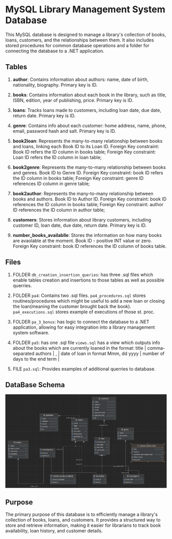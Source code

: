 # MySQL Library Management System Database

This MySQL database is designed to manage a library's collection of books, loans, customers, and the relationships between them. It also includes stored procedures for common database operations and a folder for connecting the database to a .NET application.

## Tables

1. **author**: Contains information about authors: name, date of birth, nationality, biography. Primary key is ID.
  
3. **books**: Contains information about each book in the library, such as title, ISBN, edition, year of publishing, price. Primary key is ID.

4. **loans**: Tracks loans made to customers, including loan date, due date, return date. Primary key is ID. 

5. **genre**: Contains info about each customer: home address, name, phone, email, password hash and salt. Primary key is ID.

6. **book2loan**: Represents the many-to-many relationship between books and loans, linking each Book ID to its Loan ID.
   Foreign Key constraint: Book ID refers the ID column in books table;
   Foreign Key constraint: Loan ID refers the ID column in loan table;

8. **book2genre**: Represents the many-to-many relationship between books and genres. Book ID to Genre ID.
   Foreign Key constraint: book ID refers the ID column in books table;
   Foreign Key constraint: genre ID references ID column in genre table;

10. **book2author**: Represents the many-to-many relationship between books and authors. Book ID to Author ID.
    Foreign Key constraint: book ID references the ID column in books table;
    Foreign Key constraint: author ID references the ID column in author table;

12. **customers**: Stores information about library customers, including customer ID, loan date, due date, return date. Primary key is ID.

13. **number_books_availablle**: Stores the information on how many books are avaolable at the moment. Book ID - positive INT value or zero.
    Foreign Key constraint: book ID references the ID column of books table.

## Files

1. FOLDER `db_creation_insertion_queries`: has three .sql files which enable tables creation and insertions to those tables as well as possible querries. 

2. FOLDER `pa4`: Contains two .sql files.
   `pa4_procedures.sql` stores routines/procedures which might be useful to add a new loan or closing the loan(meaning the customer brought back the book).
   `pa4_executions.sql` stores example of executions of those st. proc. 

5. FOLDER `pa_3_bonus`: has logic to connect the database to a .NET application, allowing for easy integration into a library management system software.

6. FOLDER `pa5`: has one .sql file
   `views.sql` has a view which outputs info about the books which are currently loaned in the format:
   title | comma-separated authors | <publisher>, <release year> | date of loan in format Mmm, dd yyyy | number of days to the end term |

4. FILE `pa3.sql`: Provides examples of additional querries to database.

## DataBase Schema
![schema](schema.png)


## Purpose

The primary purpose of this database is to efficiently manage a library's collection of books, loans, and customers. It provides a structured way to store and retrieve information, making it easier for librarians to track book availability, loan history, and customer details.

